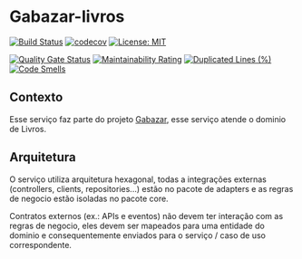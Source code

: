 # Gabazar-livros
[![Build Status](https://app.travis-ci.com/gabazar/gabazar-livros.svg?branch=main)](https://app.travis-ci.com/gabazar/gabazar-livros)
[![codecov](https://codecov.io/gh/gabazar/gabazar-livros/branch/main/graph/badge.svg?token=J3DD2YVSYJ)](https://codecov.io/gh/gabazar/gabazar-livros)
[![License: MIT](https://img.shields.io/badge/License-MIT-yellow.svg)](https://opensource.org/licenses/MIT)

[![Quality Gate Status](https://sonarcloud.io/api/project_badges/measure?project=gabazar_gabazar-livros&metric=alert_status)](https://sonarcloud.io/summary/new_code?id=gabazar_gabazar-livros) 
[![Maintainability Rating](https://sonarcloud.io/api/project_badges/measure?project=gabazar_gabazar-livros&metric=sqale_rating)](https://sonarcloud.io/summary/new_code?id=gabazar_gabazar-livros) 
[![Duplicated Lines (%)](https://sonarcloud.io/api/project_badges/measure?project=gabazar_gabazar-livros&metric=duplicated_lines_density)](https://sonarcloud.io/summary/new_code?id=gabazar_gabazar-livros) 
[![Code Smells](https://sonarcloud.io/api/project_badges/measure?project=gabazar_gabazar-livros&metric=code_smells)](https://sonarcloud.io/summary/new_code?id=gabazar_gabazar-livros)

## Contexto
Esse serviço faz parte do projeto [Gabazar](https://github.com/gabazar), esse serviço atende o dominio de Livros.

## Arquitetura
O serviço utiliza arquitetura hexagonal, todas a integrações externas (controllers, clients, repositories...) estão no pacote de adapters e as regras de negocio estão isoladas no pacote core. 

Contratos externos (ex.: APIs e eventos) não devem ter interação com as regras de negocio, eles devem ser mapeados para uma entidade do dominio e consequentemente enviados para o serviço / caso de uso correspondente.
